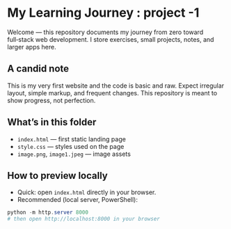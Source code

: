 # My Learning Journey : project -1

Welcome — this repository documents my journey from zero toward full‑stack web development. I store exercises, small projects, notes, and larger apps here. 
## A candid note
This is my very first website and the code is basic and raw. Expect irregular layout, simple markup, and frequent changes. This repository is meant to show progress, not perfection.

## What’s in this folder
- `index.html` — first static landing page
- `style.css` — styles used on the page
- `image.png`, `image1.jpeg` — image assets

## How to preview locally
- Quick: open `index.html` directly in your browser.
- Recommended (local server, PowerShell):

```powershell
python -m http.server 8000
# then open http://localhost:8000 in your browser
```

